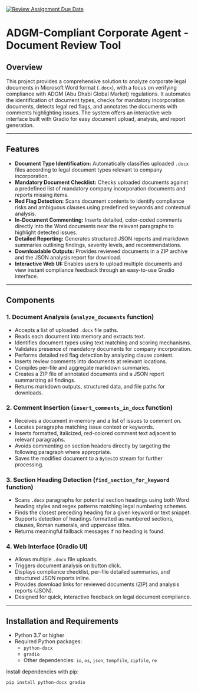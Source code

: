 [![Review Assignment Due Date](https://classroom.github.com/assets/deadline-readme-button-22041afd0340ce965d47ae6ef1cefeee28c7c493a6346c4f15d667ab976d596c.svg)](https://classroom.github.com/a/vgbm4cZ0)
# ADGM-Compliant Corporate Agent - Document Review Tool

## Overview

This project provides a comprehensive solution to analyze corporate legal documents in Microsoft Word format (`.docx`), with a focus on verifying compliance with ADGM (Abu Dhabi Global Market) regulations. It automates the identification of document types, checks for mandatory incorporation documents, detects legal red flags, and annotates the documents with comments highlighting issues. The system offers an interactive web interface built with Gradio for easy document upload, analysis, and report generation.

---

## Features

- **Document Type Identification:** Automatically classifies uploaded `.docx` files according to legal document types relevant to company incorporation.
- **Mandatory Document Checklist:** Checks uploaded documents against a predefined list of mandatory company incorporation documents and reports missing items.
- **Red Flag Detection:** Scans document contents to identify compliance risks and ambiguous clauses using predefined keywords and contextual analysis.
- **In-Document Commenting:** Inserts detailed, color-coded comments directly into the Word documents near the relevant paragraphs to highlight detected issues.
- **Detailed Reporting:** Generates structured JSON reports and markdown summaries outlining findings, severity levels, and recommendations.
- **Downloadable Outputs:** Provides reviewed documents in a ZIP archive and the JSON analysis report for download.
- **Interactive Web UI:** Enables users to upload multiple documents and view instant compliance feedback through an easy-to-use Gradio interface.

---

## Components

### 1. Document Analysis (`analyze_documents` function)

- Accepts a list of uploaded `.docx` file paths.
- Reads each document into memory and extracts text.
- Identifies document types using text matching and scoring mechanisms.
- Validates presence of mandatory documents for company incorporation.
- Performs detailed red flag detection by analyzing clause content.
- Inserts review comments into documents at relevant locations.
- Compiles per-file and aggregate markdown summaries.
- Creates a ZIP file of annotated documents and a JSON report summarizing all findings.
- Returns markdown outputs, structured data, and file paths for downloads.

### 2. Comment Insertion (`insert_comments_in_docx` function)

- Receives a document in-memory and a list of issues to comment on.
- Locates paragraphs matching issue context or keywords.
- Inserts formatted, italicized, red-colored comment text adjacent to relevant paragraphs.
- Avoids commenting on section headers directly by targeting the following paragraph where appropriate.
- Saves the modified document to a `BytesIO` stream for further processing.

### 3. Section Heading Detection (`find_section_for_keyword` function)

- Scans `.docx` paragraphs for potential section headings using both Word heading styles and regex patterns matching legal numbering schemes.
- Finds the closest preceding heading for a given keyword or text snippet.
- Supports detection of headings formatted as numbered sections, clauses, Roman numerals, and uppercase titles.
- Returns meaningful fallback messages if no heading is found.

### 4. Web Interface (Gradio UI)

- Allows multiple `.docx` file uploads.
- Triggers document analysis on button click.
- Displays compliance checklist, per-file detailed summaries, and structured JSON reports inline.
- Provides download links for reviewed documents (ZIP) and analysis reports (JSON).
- Designed for quick, interactive feedback on legal document compliance.

---

## Installation and Requirements

- Python 3.7 or higher
- Required Python packages:
  - `python-docx`
  - `gradio`
  - Other dependencies: `io`, `os`, `json`, `tempfile`, `zipfile`, `re`

Install dependencies with pip:

```bash
pip install python-docx gradio

